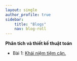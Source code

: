 ```yaml
---
layout: single
author_profile: true
sidebar:
    title: "Blogs"
    nav: blog-roll
---
```


**Phân tích và thiết kế thuật toán**
* Bài 1: [Khái niệm tiệm cận.](/Khái-niệm-tiệm-cận/)

